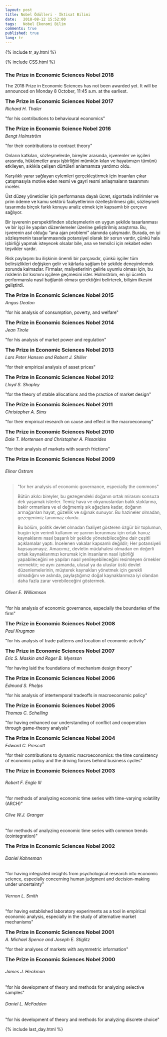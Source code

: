 ```yaml
---
layout: post
title: Nobel Ödülleri - İktisat Bilimi
date:   2018-08-12 15:52:00
tags:   Nobel Ekonomi Bilim
comments: true
published: true
lang: tr
---
```


{% include tr_ay.html %}

{% include CSS.html %}
<br>
<div style="clear:both"></div>

<style>
#choose-year-down:hover, #choose-year-up:hover {
	cursor: pointer;
}
</style>

<div style="clear:both"></div>

<div class="by_year">
		<h3><a>The Prize in Economic Sciences Nobel 2018</a></h3>
<p>The 2018 Prize in Economic Sciences has not been awarded yet. It will be announced on Monday 8 October, 11:45 a.m. at the earliest.</p>
</div>
<div class="by_year">
		<h3 style="margin: 5px 0 5px 0; padding: 0;"><a>The Prize in Economic Sciences Nobel 2017</a></h3>
<h6 style="margin: 0 0 5px 0; padding: 0;"><a>Richard H. Thaler</a></h6>
<p>"for his contributions to behavioural economics"</p>
</div>
<div class="by_year">
		<h3 style="margin: 5px 0 5px 0; padding: 0;"><a>The Prize in Economic Science Nobel 2016</a></h3>
<h6 style="margin: 0 0 5px 0; padding: 0;"><a>Bengt Holmstr&ouml;m</a></h6>
<p>"for their contributions to contract theory"</p><p><i class="fas fa-quote-left fa-2x"></i> Onların katkıları, sözleşmelerde, bireyler arasında, işverenler ve işçileri arasında, hükümetler arası işbirliğini mümkün kılan ve hayatımızın tümünü etkileyen, sıklıkla çelişen dürtüleri anlamamıza yardımcı oldu.</p>
<p>
Karşılıklı yarar sağlayan eylemleri gerçekleştirmek için insanları çıkar çatışmasıyla motive eden resmi ve gayri resmi anlaşmaların tasarımını inceler.</p>
<p>
Üst düzey yöneticiler için performansa dayalı ücret, sigortada indirimler ve prim ödeme ve kamu sektörü faaliyetlerinin özelleştirilmesi gibi, sözleşmeli tasarımda birçok farklı konuyu analiz etmek için kapsamlı bir çerçeve sağlıyor.</p>
<p>
 Bir işverenin perspektifinden sözleşmelerin en uygun şekilde tasarlanması ve bir işçi ile yapılan düzenlemeler üzerine geliştirilmiş araştırma. Bu, işverenin asıl olduğu “ana ajan problemi” alanında çalışmadır. Burada, en iyi sözleşmenin tasarlanmasında potansiyel olarak bir sorun vardır, çünkü hala işbirliği yapmak isteyecek olsalar bile, ana ve temsilci için rekabet eden teşvikler vardır.</p>
<p>
Risk paylaşımı bu ilişkinin önemli bir parçasıdır, çünkü işçiler tüm belirsizlikleri değişken gelir ve kârlarla sağlam bir şekilde deneyimlemek zorunda kalmazlar. Firmalar, maliyetlerinin gelirle uyumlu olması için, bu risklerin bir kısmını işçilere geçmesini ister. Holmström, en iyi ücretin performansla nasıl bağlantılı olması gerektiğini belirterek, bilişim ilkesini geliştirdi.</p>
</div>
<div class="by_year">
		<h3 style="margin: 5px 0 5px 0; padding: 0;"><a>The Prize in Economic Sciences Nobel 2015</a></h3>
<h6 style="margin: 0 0 5px 0; padding: 0;"><a>Angus Deaton</a></h6>
<p>"for his analysis of consumption, poverty, and welfare"</p>
</div>
<div class="by_year">
		<h3 style="margin: 5px 0 5px 0; padding: 0;"><a>The Prize in Economic Sciences Nobel 2014</a></h3>
<h6 style="margin: 0 0 5px 0; padding: 0;"><a>Jean Tirole</a></h6>
<p>"for his analysis of market power and regulation"</p>
</div>
<div class="by_year">
		<h3 style="margin: 5px 0 5px 0; padding: 0;"><a>The Prize in Economic Sciences Nobel 2013</a></h3>
<h6 style="margin: 0 0 5px 0; padding: 0;"><a>Lars Peter Hansen</a> <span style='font-weight: normal;'>and</span> <a>Robert J. Shiller</a></h6>
<p>"for their empirical analysis of asset prices"</p>
</div>
<div class="by_year">
		<h3 style="margin: 5px 0 5px 0; padding: 0;"><a>The Prize in Economic Sciences Nobel 2012</a></h3>
<h6 style="margin: 0 0 5px 0; padding: 0;"><a>Lloyd S. Shapley</a></h6>
<p>"for the theory of stable allocations and the practice of market design"</p>
</div>
<div class="by_year">
		<h3 style="margin: 5px 0 5px 0; padding: 0;"><a>The Prize in Economic Sciences Nobel 2011</a></h3>
<h6 style="margin: 0 0 5px 0; padding: 0;"><a>Christopher A. Sims</a></h6>
<p>"for their empirical research on cause and effect in the macroeconomy"</p>
</div>
<div class="by_year">
		<h3 style="margin: 5px 0 5px 0; padding: 0;"><a>The Prize in Economic Sciences Nobel 2010</a></h3>
<h6 style="margin: 0 0 5px 0; padding: 0;"><a>Dale T. Mortensen</a> <span style='font-weight: normal;'>and</span> <a>Christopher A. Pissarides</a></h6>
<p>"for their analysis of markets with search frictions"</p>
</div>
<div class="by_year">
		<h3 style="margin: 5px 0 5px 0; padding: 0;"><a>The Prize in Economic Sciences Nobel 2009</a></h3>
<h6><a>Elinor Ostrom</a></h6>
<blockquote><p>"for her analysis of economic governance, especially the commons"</p><p><i class="fas fa-quote-left fa-2x"></i> Bütün akılcı bireyler, bu gezegendeki doğanın ortak mirasını sonsuza dek yaşamak isterler. Temiz hava ve okyanuslardan balık stoklarına, bakir ormanlara ve el değmemiş sık ağaçlara kadar, doğanın armağanları hayat, güzellik ve sığınak sunuyor. Bu hazineler olmadan, gezegenimiz tanınmaz olurdu. 

Bu bölüm, politik devlet olmadan faaliyet gösteren özgür bir toplumun, bugün için verimli kullanım ve yarının korunması için ortak havuz kaynaklarını nasıl başarılı bir şekilde yönetebileceğine dair çeşitli açıklamalar yaptı. İncelenen vakalar kapsamlı değildir; Her potansiyeli kapsayamayız. Amacımız, devletin müdahalesi olmadan en değerli ortak kaynaklarımızı korumak için insanların nasıl işbirliği yapabileceğini ve yapıları nasıl yenileyebileceğini resimleyen örnekler vermektir; ve aynı zamanda, ulusal ya da uluslar üstü devlet düzenlemelerinin, müşterek kaynakları yönetmek için gerekli olmadığını ve aslında, paylaştığımız doğal kaynaklarımıza iyi olandan daha fazla zarar verebileceğini göstermek.</p></blockquote>
<div class="by_year_clear"></div>
		<h6><a>Oliver E. Williamson</a></h6>
<p>"for his analysis of economic governance, especially the boundaries of the firm"</p>
<div class="by_year_clear"></div>
		</div>
<div class="by_year">
		<h3 style="margin: 5px 0 5px 0; padding: 0;"><a>The Prize in Economic Sciences Nobel 2008</a></h3>
<h6 style="margin: 0 0 5px 0; padding: 0;"><a>Paul Krugman</a></h6>
<p>"for his analysis of trade patterns and location of economic activity"</p>
</div>
<div class="by_year">
		<h3 style="margin: 5px 0 5px 0; padding: 0;"><a>The Prize in Economic Sciences Nobel 2007</a></h3>
<h6 style="margin: 0 0 5px 0; padding: 0;"><a>Eric S. Maskin</a> <span style='font-weight: normal;'>and</span> <a>Roger B. Myerson</a></h6>
<p>"for having laid the foundations of mechanism design theory"</p>
</div>
<div class="by_year">
		<h3 style="margin: 5px 0 5px 0; padding: 0;"><a>The Prize in Economic Sciences Nobel 2006</a></h3>
<h6 style="margin: 0 0 5px 0; padding: 0;"><a>Edmund S. Phelps</a></h6>
<p>"for his analysis of intertemporal tradeoffs in macroeconomic policy"</p>
</div>
<div class="by_year">
		<h3 style="margin: 5px 0 5px 0; padding: 0;"><a>The Prize in Economic Sciences Nobel 2005</a></h3>
<h6 style="margin: 0 0 5px 0; padding: 0;"><a>Thomas C. Schelling</a></h6>
<p>"for having enhanced our understanding of conflict and cooperation through game-theory analysis"</p>
</div>
<div class="by_year">
		<h3 style="margin: 5px 0 5px 0; padding: 0;"><a>The Prize in Economic Sciences Nobel 2004</a></h3>
<h6 style="margin: 0 0 5px 0; padding: 0;"><a>Edward C. Prescott</a></h6>
<p>"for their contributions to dynamic macroeconomics: the time consistency of economic policy and the driving forces behind business cycles"</p>
</div>
<div class="by_year">
		<h3 style="margin: 5px 0 5px 0; padding: 0;"><a>The Prize in Economic Sciences Nobel 2003</a></h3>
<h6><a>Robert F. Engle III</a></h6>
<p>"for methods of analyzing economic time series with time-varying volatility (ARCH)"</p>
<div class="by_year_clear"></div>
		<h6><a>Clive W.J. Granger</a></h6>
<p>"for methods of analyzing economic time series with common trends (cointegration)"</p>
<div class="by_year_clear"></div>
		</div>
<div class="by_year">
		<h3 style="margin: 5px 0 5px 0; padding: 0;"><a>The Prize in Economic Sciences Nobel 2002</a></h3>
<h6><a>Daniel Kahneman</a></h6>
<p>"for having integrated insights from psychological research into economic science, especially concerning human judgment and decision-making under uncertainty"</p>
<div class="by_year_clear"></div>
		<h6><a>Vernon L. Smith</a></h6>
<p>"for having established laboratory experiments as a tool in empirical economic analysis, especially in the study of alternative market mechanisms"</p>
<div class="by_year_clear"></div>
		</div>
<div class="by_year">
		<h3 style="margin: 5px 0 5px 0; padding: 0;"><a>The Prize in Economic Sciences Nobel 2001</a></h3>
<h6 style="margin: 0 0 5px 0; padding: 0;"><a>A. Michael Spence</a> <span style='font-weight: normal;'>and</span> <a>Joseph E. Stiglitz</a></h6>
<p>"for their analyses of markets with asymmetric information"</p>
</div>
<div class="by_year">
		<h3 style="margin: 5px 0 5px 0; padding: 0;"><a>The Prize in Economic Sciences Nobel 2000</a></h3>
<h6><a>James J. Heckman</a></h6>
<p>"for his development of theory and methods for analyzing selective samples"</p>
<div class="by_year_clear"></div>
		<h6><a>Daniel L. McFadden</a></h6>
<p>"for his development of theory and methods for analyzing discrete choice"</p>
<div class="by_year_clear"></div>
		</div>
{% include last_day.html %}
